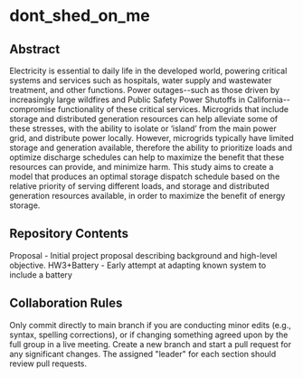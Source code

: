 # dont_shed_on_me

## Abstract

Electricity is essential to daily life in the developed world, powering critical systems and services such as hospitals, water supply and wastewater treatment, and other functions. Power outages--such as those driven by increasingly large wildfires and Public Safety Power Shutoffs in California--compromise functionality of these critical services. Microgrids that include storage and distributed generation resources can help alleviate some of these stresses, with the ability to isolate or ‘island’ from the main power grid, and distribute power locally. However, microgrids typically have limited storage and generation available, therefore the ability to prioritize loads and optimize discharge schedules can help to maximize the benefit that these resources can provide, and minimize harm. This study aims to create a model that produces an optimal storage dispatch schedule based on the relative priority of serving different loads, and storage and distributed generation resources available, in order to maximize the benefit of energy storage.

## Repository Contents

Proposal - Initial project proposal describing background and high-level objective.
HW3+Battery - Early attempt at adapting known system to include a battery

## Collaboration Rules

Only commit directly to main branch if you are conducting minor edits (e.g., syntax, spelling corrections), or if changing something agreed upon by the full group in a live meeting.
Create a new branch and start a pull request for any significant changes. The assigned "leader" for each section should review pull requests.
